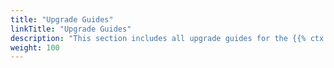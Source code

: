 ```yaml
---
title: "Upgrade Guides"
linkTitle: "Upgrade Guides"
description: "This section includes all upgrade guides for the {{% ctx %}} platform."
weight: 100
---
```

